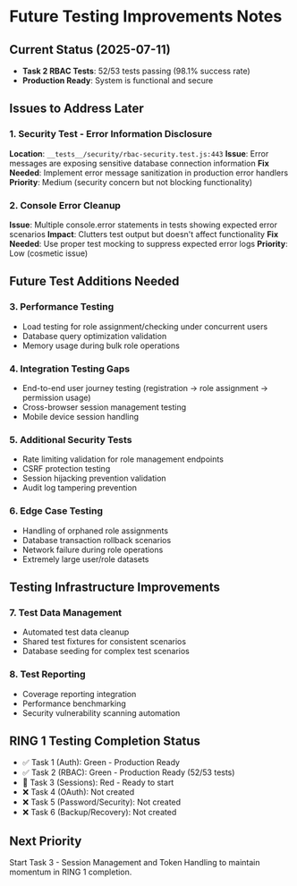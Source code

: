 # Future Testing Improvements Notes

## Current Status (2025-07-11)
- **Task 2 RBAC Tests**: 52/53 tests passing (98.1% success rate)
- **Production Ready**: System is functional and secure

## Issues to Address Later

### 1. Security Test - Error Information Disclosure
**Location**: `__tests__/security/rbac-security.test.js:443`
**Issue**: Error messages are exposing sensitive database connection information
**Fix Needed**: Implement error message sanitization in production error handlers
**Priority**: Medium (security concern but not blocking functionality)

### 2. Console Error Cleanup
**Issue**: Multiple console.error statements in tests showing expected error scenarios
**Impact**: Clutters test output but doesn't affect functionality
**Fix Needed**: Use proper test mocking to suppress expected error logs
**Priority**: Low (cosmetic issue)

## Future Test Additions Needed

### 3. Performance Testing
- Load testing for role assignment/checking under concurrent users
- Database query optimization validation
- Memory usage during bulk role operations

### 4. Integration Testing Gaps
- End-to-end user journey testing (registration → role assignment → permission usage)
- Cross-browser session management testing
- Mobile device session handling

### 5. Additional Security Tests
- Rate limiting validation for role management endpoints
- CSRF protection testing
- Session hijacking prevention validation
- Audit log tampering prevention

### 6. Edge Case Testing
- Handling of orphaned role assignments
- Database transaction rollback scenarios
- Network failure during role operations
- Extremely large user/role datasets

## Testing Infrastructure Improvements

### 7. Test Data Management
- Automated test data cleanup
- Shared test fixtures for consistent scenarios
- Database seeding for complex test scenarios

### 8. Test Reporting
- Coverage reporting integration
- Performance benchmarking
- Security vulnerability scanning automation

## RING 1 Testing Completion Status
- ✅ Task 1 (Auth): Green - Production Ready
- ✅ Task 2 (RBAC): Green - Production Ready (52/53 tests)
- 🔴 Task 3 (Sessions): Red - Ready to start
- ❌ Task 4 (OAuth): Not created
- ❌ Task 5 (Password/Security): Not created  
- ❌ Task 6 (Backup/Recovery): Not created

## Next Priority
Start Task 3 - Session Management and Token Handling to maintain momentum in RING 1 completion.
